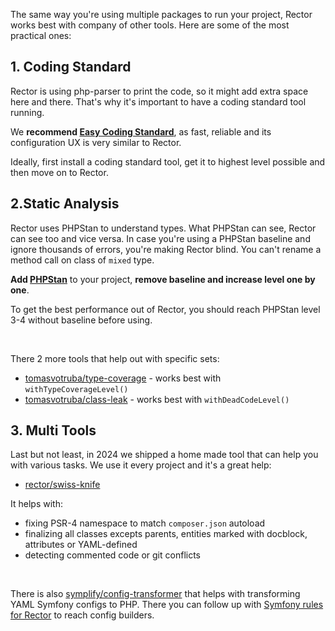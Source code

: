 The same way you're using multiple packages to run your project, Rector works best with company of other tools. Here are some of the most practical ones:

## 1. Coding Standard

Rector is using php-parser to print the code, so it might add extra space here and there. That's why it's important to have a coding standard tool running.

We **recommend [Easy Coding Standard](https://github.com/easy-coding-standard/easy-coding-standard)**, as fast, reliable and its configuration UX is very similar to Rector.

Ideally, first install a coding standard tool, get it to highest level possible and then move on to Rector.

## 2.Static Analysis

Rector uses PHPStan to understand types. What PHPStan can see, Rector can see too and vice versa. In case you're using a PHPStan baseline and ignore thousands of errors, you're making Rector blind. You can't rename a method call on class of `mixed` type.

**Add [PHPStan](https://github.com/phpstan/phpstan)** to your project, **remove baseline and increase level one by one**.

To get the best performance out of Rector, you should reach PHPStan level 3-4 without baseline before using.

<br>

There 2 more tools that help out with specific sets:

* [tomasvotruba/type-coverage](https://github.com/TomasVotruba/type-coverage) - works best with `withTypeCoverageLevel()`
* [tomasvotruba/class-leak](https://github.com/TomasVotruba/class-leak) - works best with `withDeadCodeLevel()`

## 3. Multi Tools

Last but not least, in 2024 we shipped a home made tool that can help you with various tasks. We use it every project and it's a great help:

* [rector/swiss-knife](https://github.com/rectorphp/swiss-knife)

It helps with:

* fixing PSR-4 namespace to match `composer.json` autoload
* finalizing all classes excepts parents, entities marked with docblock, attributes or YAML-defined
* detecting commented code or git conflicts

<br>

There is also [symplify/config-transformer](https://github.com/symplify/config-transformer) that helps with transforming YAML Symfony configs to PHP. There you can follow up with [Symfony rules for Rector](/rule-detail/string-extension-to-config-builder-rector) to reach config builders.
